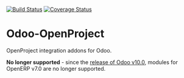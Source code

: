 [![Build Status](https://travis-ci.org/naglis/odoo-openproject.svg?branch=7.0)](https://travis-ci.org/naglis/odoo-openproject)
[![Coverage Status](https://coveralls.io/repos/github/naglis/odoo-openproject/badge.svg?branch=7.0)](https://coveralls.io/github/naglis/odoo-openproject?branch=7.0)

# Odoo-OpenProject

OpenProject integration addons for Odoo.

**No longer supported** - since the [release of Odoo
v10.0](https://en.wikipedia.org/wiki/Odoo#Release_history), modules for OpenERP
v7.0 are no longer supported.
